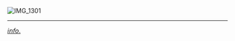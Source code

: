 ![IMG_1301](https://github.com/user-attachments/assets/3414d564-8e1c-4ee2-91a1-f83b3cea8ff0)
***
[𝘪𝘯𝘧𝘰.](https://teletype.in/@mothereater/XwGE2CUxuSG)
